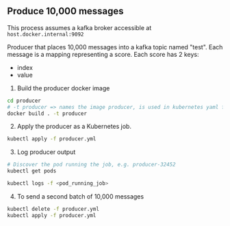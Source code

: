 ## Produce 10,000 messages

This process assumes a kafka broker accessible at `host.docker.internal:9092`


Producer that places 10,000 messages into a kafka topic named "test". Each message
is a mapping representing a score. Each score has 2 keys:
* index
* value


1. Build the producer docker image
```bash
cd producer
# -t producer => names the image producer, is used in kubernetes yaml file
docker build . -t producer
```

2. Apply the producer as a Kubernetes job.
```bash
kubectl apply -f producer.yml
```

3. Log producer output
```bash
# Discover the pod running the job, e.g. producer-32452
kubectl get pods

kubectl logs -f <pod_running_job>
```

4. To send a second batch of 10,000 messages
```bash
kubectl delete -f producer.yml
kubectl apply -f producer.yml
```
